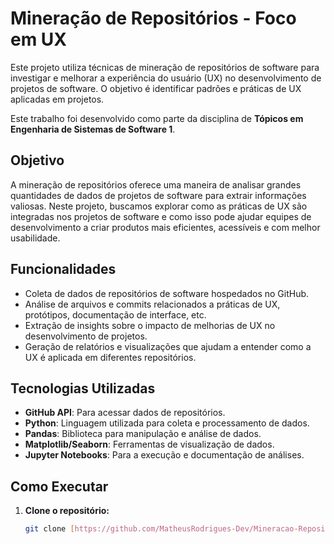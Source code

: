 # Mineração de Repositórios - Foco em UX

Este projeto utiliza técnicas de mineração de repositórios de software para investigar e melhorar a experiência do usuário (UX) no desenvolvimento de projetos de software. O objetivo é identificar padrões e práticas de UX aplicadas em projetos.

Este trabalho foi desenvolvido como parte da disciplina de **Tópicos em Engenharia de Sistemas de Software 1**.

## Objetivo

A mineração de repositórios oferece uma maneira de analisar grandes quantidades de dados de projetos de software para extrair informações valiosas. Neste projeto, buscamos explorar como as práticas de UX são integradas nos projetos de software e como isso pode ajudar equipes de desenvolvimento a criar produtos mais eficientes, acessíveis e com melhor usabilidade.

## Funcionalidades

- Coleta de dados de repositórios de software hospedados no GitHub.
- Análise de arquivos e commits relacionados a práticas de UX, protótipos, documentação de interface, etc.
- Extração de insights sobre o impacto de melhorias de UX no desenvolvimento de projetos.
- Geração de relatórios e visualizações que ajudam a entender como a UX é aplicada em diferentes repositórios.

## Tecnologias Utilizadas

- **GitHub API**: Para acessar dados de repositórios.
- **Python**: Linguagem utilizada para coleta e processamento de dados.
- **Pandas**: Biblioteca para manipulação e análise de dados.
- **Matplotlib/Seaborn**: Ferramentas de visualização de dados.
- **Jupyter Notebooks**: Para a execução e documentação de análises.

## Como Executar

1. **Clone o repositório:**

   ```bash
   git clone [https://github.com/MatheusRodrigues-Dev/Mineracao-Repositorio.git]
